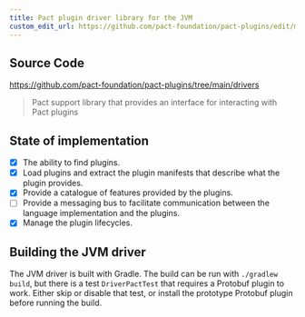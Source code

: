 ```yaml
---
title: Pact plugin driver library for the JVM
custom_edit_url: https://github.com/pact-foundation/pact-plugins/edit/main/drivers/jvm/README.md
---
```

<!-- This file has been synced from the pact-foundation/pact-plugins repository. Please do not edit it directly. The URL of the source file can be found in the custom_edit_url value above -->

## Source Code

https://github.com/pact-foundation/pact-plugins/tree/main/drivers

> Pact support library that provides an interface for interacting with Pact plugins

## State of implementation

* [X] The ability to find plugins.
* [X] Load plugins and extract the plugin manifests that describe what the plugin provides.
* [X] Provide a catalogue of features provided by the plugins.
* [ ] Provide a messaging bus to facilitate communication between the language implementation and the plugins.
* [X] Manage the plugin lifecycles.

## Building the JVM driver

The JVM driver is built with Gradle. The build can be run with `./gradlew build`, but there is a test `DriverPactTest`
that requires a Protobuf plugin to work. Either skip or disable that test, or install the prototype Protobuf plugin before
running the build.
